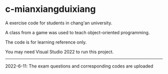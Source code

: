 # c-mianxiangduixiang
A exercise code for students in chang'an university.

A class from a game was used to teach object-oriented programming.

The code is for learning reference only.

You may need Visual Studio 2022 to run this project.

------

2022-6-11: The exam questions and corresponding codes are uploaded
